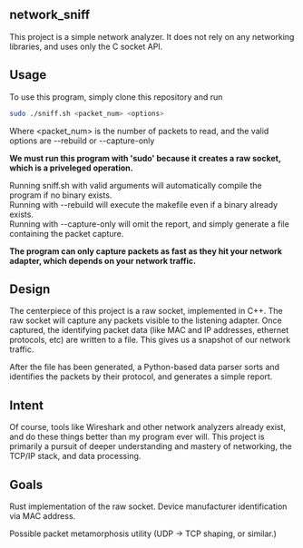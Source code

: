 ## network_sniff
This project is a simple network analyzer. It does not rely on any networking libraries, and uses only the C socket API. 

## Usage
To use this program, simply clone this repository and run

```bash
sudo ./sniff.sh <packet_num> <options>

```
Where <packet_num> is the number of packets to read, and the valid options are --rebuild or --capture-only

**We must run this program with 'sudo' because it creates a raw socket, which is a priveleged operation.**

Running sniff.sh with valid arguments will automatically compile the program if no binary exists.  
Running with --rebuild will execute the makefile even if a binary already exists.  
Running with --capture-only will omit the report, and simply generate a file containing the packet capture.  

**The program can only capture packets as fast as they hit your network adapter, which depends on your network traffic.**

## Design
The centerpiece of this project is a raw socket, implemented in C++. The raw socket will capture any packets visible to the listening adapter.
Once captured, the identifying packet data (like MAC and IP addresses, ethernet protocols, etc) are written to a file. This gives us a snapshot of our network traffic.

After the file has been generated, a Python-based data parser sorts and identifies the packets by their protocol, and generates a simple report.

## Intent
Of course, tools like Wireshark and other network analyzers already exist, and do these things better than my program ever will. This project is primarily a pursuit of deeper understanding and mastery of networking, the TCP/IP stack, and data processing.

## Goals
Rust implementation of the raw socket.
Device manufacturer identification via MAC address.

Possible packet metamorphosis utility (UDP -> TCP shaping, or similar.)
